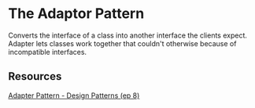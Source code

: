 # The Adaptor Pattern
Converts the interface of a class into another interface the clients expect. Adapter lets classes work together that couldn't otherwise because of incompatible interfaces.

## Resources
[Adapter Pattern - Design Patterns (ep 8)](https://www.youtube.com/watch?v=2PKQtcJjYvc)
